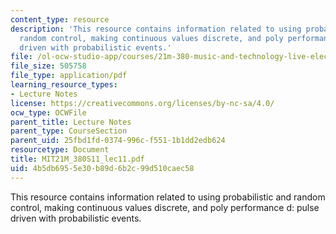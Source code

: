 ```yaml
---
content_type: resource
description: 'This resource contains information related to using probabilistic and
  random control, making continuous values discrete, and poly performance d: pulse
  driven with probabilistic events.'
file: /ol-ocw-studio-app/courses/21m-380-music-and-technology-live-electronics-performance-practices-spring-2011/4b5db6955e30b89d6b2c99d510caec58_MIT21M_380S11_lec11.pdf
file_size: 505758
file_type: application/pdf
learning_resource_types:
- Lecture Notes
license: https://creativecommons.org/licenses/by-nc-sa/4.0/
ocw_type: OCWFile
parent_title: Lecture Notes
parent_type: CourseSection
parent_uid: 25fbd1fd-0374-996c-f551-1b1dd2edb624
resourcetype: Document
title: MIT21M_380S11_lec11.pdf
uid: 4b5db695-5e30-b89d-6b2c-99d510caec58
---
```

This resource contains information related to using probabilistic and random control, making continuous values discrete, and poly performance d: pulse driven with probabilistic events.